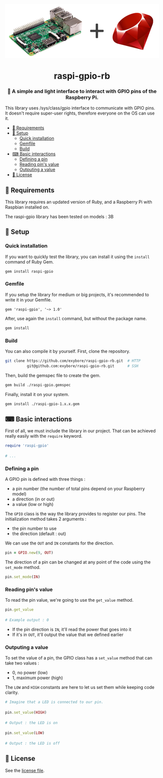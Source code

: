 <div align="center">
  <img src="banner.png" alt="banner">
  <h1>raspi-gpio-rb</h1>
  <h3>🔌 A simple and light interface to interact with GPIO pins of the Raspberry Pi.</h3>
</div>

This library uses /sys/class/gpio interface to communicate with GPIO pins. It doesn't require super-user rights, therefore everyone on the OS can use it.

- [📌 Requirements](#-requirements)
- [🔧 Setup](#-setup)
  - [Quick installation](#quick-installation)
  - [Gemfile](#gemfile)
  - [Build](#build)
- [⌨ Basic interactions](#-basic-interactions)
  - [Defining a pin](#defining-a-pin)
  - [Reading pin's value](#reading-pins-value)
  - [Outputing a value](#outputing-a-value)
- [🔐 License](#-license)

## 📌 Requirements

This library requires an updated version of Ruby, and a Raspberry Pi with Raspbian installed on.

The raspi-gpio library has been tested on models : 3B

## 🔧 Setup

### Quick installation

If you want to quickly test the library, you can install it using the `install` command of Ruby Gem.

```bash
gem install raspi-gpio
```

### Gemfile

If you setup the library for medium or big projects, it's recommended to write it in your Gemfile.

```gemfile
gem 'raspi-gpio', '~> 1.0'
```

After, use again the `install` command, but without the package name.

```bash
gem install
```

### Build

You can also compile it by yourself. First, clone the repository.

```bash
git clone https://github.com/exybore/raspi-gpio-rb.git  # HTTP
          git@github.com:exybore/raspi-gpio-rb.git      # SSH
```

Then, build the gemspec file to create the gem.

```bash
gem build ./raspi-gpio.gemspec
```

Finally, install it on your system.

```bash
gem install ./raspi-gpio-1.x.x.gem
```

## ⌨ Basic interactions

First of all, we must include the library in our project. That can be achieved really easily with the `require` keyword.

```ruby
require 'raspi-gpio'

# ...
```

### Defining a pin

A GPIO pin is defined with three things :

- a pin number (the number of total pins depend on your Raspberry model)
- a direction (in or out)
- a value (low or high)

The `GPIO` class is the way the library provides to register our pins. The initialization method takes 2 arguments :

- the pin number to use
- the direction (default : out)

We can use the `OUT` and `IN` constants for the direction.

```ruby
pin = GPIO.new(9, OUT)
```

The direction of a pin can be changed at any point of the code using the `set_mode` method.

```ruby
pin.set_mode(IN)
```

### Reading pin's value

To read the pin value, we're going to use the `get_value` method.

```ruby
pin.get_value

# Example output : 0
```

- If the pin direction is `IN`, it'll read the power that goes into it
- If it's in `OUT`, it'll output the value that we defined earlier

### Outputing a value

To set the value of a pin, the GPIO class has a `set_value` method that can take two values :

- 0, no power (low)
- 1, maximum power (high)

The `LOW` and `HIGH` constants are here to let us set them while keeping code clarity.

```ruby
# Imagine that a LED is connected to our pin.

pin.set_value(HIGH)

# Output : the LED is on

pin.set_value(LOW)

# Output : the LED is off
```

## 🔐 License

See the [license file](LICENSE).
